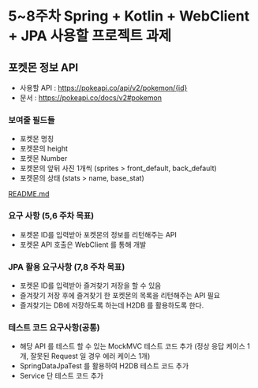 # 5~8주차 Spring + Kotlin + WebClient + JPA 사용할 프로젝트 과제


## 포켓몬 정보 API

- 사용할 API : https://pokeapi.co/api/v2/pokemon/{id}
- 문서 : https://pokeapi.co/docs/v2#pokemon


### 보여줄 필드들
- 포켓몬 명칭
- 포켓몬의 height
- 포켓몬 Number
- 포켓몬의 앞뒤 사진 1개씩 (sprites > front_default, back_default)
- 포켓몬의 상태 (stats > name, base_stat)

[README.md](README.md)
### 요구 사항 (5,6 주차 목표)
- 포켓몬 ID를 입력받아 포켓몬의 정보를 리턴해주는 API
- 포켓몬 API 호출은 WebClient 를 통해 개발


### JPA 활용 요구사항 (7,8 주차 목표)
- 포켓몬 ID를 입력받아 즐겨찾기 저장을 할 수 있음
- 즐겨찾기 저장 후에 즐겨찾기 한 포켓몬의 목록을 리턴해주는 API 필요
- 즐겨찾기는 DB에 저장하도록 하는데 H2DB 를 활용하도록 한다.


### 테스트 코드 요구사항(공통)
- 해당 API 를 테스트 할 수 있는 MockMVC 테스트 코드 추가 (정상 응답 케이스 1개, 잘못된 Request 일 경우 에러 케이스 1개)
- SpringDataJpaTest 를 활용하여 H2DB 테스트 코드 추가
- Service 단 테스트 코드 추가